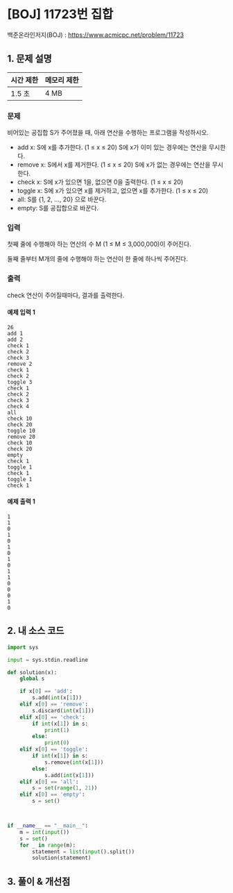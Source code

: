 # [BOJ] 11723번 집합

백준온라인저지(BOJ) :  https://www.acmicpc.net/problem/11723


## 1. 문제 설명

| 시간 제한 | 메모리 제한 | 
| :-------- | :---------- |
| 1.5 초      | 4 MB      | 

### 문제

비어있는 공집합 S가 주어졌을 때, 아래 연산을 수행하는 프로그램을 작성하시오.

- add x: S에 x를 추가한다. (1 ≤ x ≤ 20) S에 x가 이미 있는 경우에는 연산을 무시한다.
- remove x: S에서 x를 제거한다. (1 ≤ x ≤ 20) S에 x가 없는 경우에는 연산을 무시한다.
- check x: S에 x가 있으면 1을, 없으면 0을 출력한다. (1 ≤ x ≤ 20)
- toggle x: S에 x가 있으면 x를 제거하고, 없으면 x를 추가한다. (1 ≤ x ≤ 20)
- all: S를 {1, 2, ..., 20} 으로 바꾼다.
- empty: S를 공집합으로 바꾼다.

### 입력

첫째 줄에 수행해야 하는 연산의 수 M (1 ≤ M ≤ 3,000,000)이 주어진다.

둘째 줄부터 M개의 줄에 수행해야 하는 연산이 한 줄에 하나씩 주어진다.

### 출력

check 연산이 주어질때마다, 결과를 출력한다.

#### 예제 입력 1

```
26
add 1
add 2
check 1
check 2
check 3
remove 2
check 1
check 2
toggle 3
check 1
check 2
check 3
check 4
all
check 10
check 20
toggle 10
remove 20
check 10
check 20
empty
check 1
toggle 1
check 1
toggle 1
check 1
```

#### 예제 출력 1

```
1
1
0
1
0
1
0
1
0
1
1
0
0
0
1
0
```


## 2. 내 소스 코드

```python
import sys

input = sys.stdin.readline

def solution(x):
    global s

    if x[0] == 'add':
        s.add(int(x[1]))
    elif x[0] == 'remove':
        s.discard(int(x[1]))
    elif x[0] == 'check':
        if int(x[1]) in s:
            print(1)
        else:
            print(0)
    elif x[0] == 'toggle':
        if int(x[1]) in s:
            s.remove(int(x[1]))
        else:
            s.add(int(x[1]))
    elif x[0] == 'all':
        s = set(range(1, 21))
    elif x[0] == 'empty':
        s = set()



if __name__ == "__main__":
    m = int(input())
    s = set()
    for _ in range(m):
        statement = list(input().split())
        solution(statement)
```



## 3. 풀이 & 개선점

```python

```
